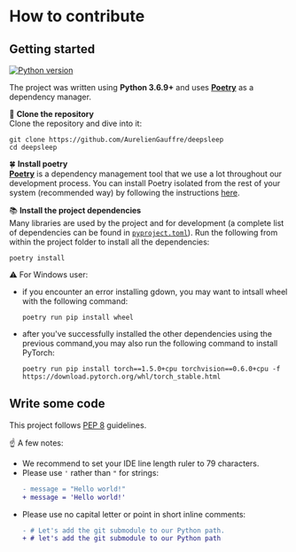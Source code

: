 # How to contribute
## Getting started
[![Python version](https://img.shields.io/badge/python-3.6.9%2B-blue)](https://www.python.org/downloads/release/python-369/)

The project was written using **Python 3.6.9+** and uses [**Poetry**](https://python-poetry.org/) as a dependency manager.

:open_file_folder: **Clone the repository**  
Clone the repository and dive into it:
```shell
git clone https://github.com/AurelienGauffre/deepsleep
cd deepsleep
```

:four_leaf_clover: **Install poetry**  
[**Poetry**](https://python-poetry.org/) is a dependency management tool that 
we use a lot throughout our development process. You can install Poetry
isolated from the rest of your system (recommended way) by following the 
instructions [here](https://python-poetry.org/docs/#installation).

:books: **Install the project dependencies**  
Many libraries are used by the project and for development (a complete list of 
dependencies can be found in [`pyproject.toml`](pyproject.toml)). Run the 
following from within the project folder to install all the dependencies:
```shell
poetry install
```

:warning: For Windows user:
- if you encounter an error installing gdown, you may want to intsall wheel with the following command:
  ```shell
  poetry run pip install wheel  
  ```
- after you've successfully installed the other dependencies
using the previous command,you may also run the following command to
install PyTorch:
  ```shell
  poetry run pip install torch==1.5.0+cpu torchvision==0.6.0+cpu -f https://download.pytorch.org/whl/torch_stable.html
  ```

## Write some code
This project follows [PEP 8](https://www.python.org/dev/peps/pep-0008/) guidelines.

:point_up: A few notes:
- We recommend to set your IDE line length ruler to 79 characters.
- Please use `'` rather than `"` for strings:
  ```diff
  - message = "Hello world!"
  + message = 'Hello world!'
  ```
- Please use no capital letter or point in short inline comments:
  ```diff
  - # Let's add the git submodule to our Python path.
  + # let's add the git submodule to our Python path
  ```
